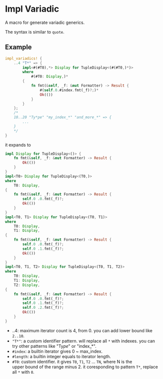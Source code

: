 # Impl Variadic

A macro for generate variadic generics.

The syntax is similar to `quote`.

## Example

```rust
impl_variadics! {
    ..4 "T*" => {
        impl<#(#T0),*> Display for TupleDisplay<(#(#T0,)*)>
        where
            #(#T0: Display,)*
        {
            fn fmt(&self, _f: &mut Formatter) -> Result {
                #(self.0.#index.fmt(_f)?;)*
                Ok(())
            }
        }
    };
    /*
    10..20 "Ty*pe" "my_index_*" "and_more_*" => {
        ...
    }
    */
}
```

it expands to

```rust
impl Display for TupleDisplay<()> {
    fn fmt(&self, _f: &mut Formatter) -> Result {
        Ok(())
    }
}
impl<T0> Display for TupleDisplay<(T0,)>
where
    T0: Display,
{
    fn fmt(&self, _f: &mut Formatter) -> Result {
        self.0 .0.fmt(_f)?;
        Ok(())
    }
}
impl<T0, T1> Display for TupleDisplay<(T0, T1)>
where
    T0: Display,
    T1: Display,
{
    fn fmt(&self, _f: &mut Formatter) -> Result {
        self.0 .0.fmt(_f)?;
        self.0 .1.fmt(_f)?;
        Ok(())
    }
}
impl<T0, T1, T2> Display for TupleDisplay<(T0, T1, T2)>
where
    T0: Display,
    T1: Display,
    T2: Display,
{
    fn fmt(&self, _f: &mut Formatter) -> Result {
        self.0 .0.fmt(_f)?;
        self.0 .1.fmt(_f)?;
        self.0 .2.fmt(_f)?;
        Ok(())
    }
}
```

- ..4: maximum iterator count is 4, from 0. you can add lower bound like `2..10`.
- `"T*"`: a custom identifier pattern. will replace all `*` with indexes.
  you can try other patterns like "Ty*pe*" or "index_*".
- `#index`: a builtin iterator gives 0 ~ max_index.
- `#length`: a builtin integer equals to iterator length.
- `#T0`: custom identifier. it gives `T0`, `T1`, `T2` ... `TN`, where N is the \
 upper bound of the range minus 2. it coresponding to pattern `T*`, replace all `*`
 with `0`.